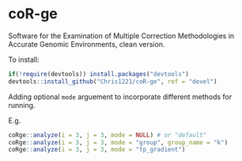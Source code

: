 # coR-ge
Software for the Examination of Multiple Correction Methodologies in Accurate Genomic Environments, clean version. 

To install:

```R
if(!require(devtools)) install.packages("devtools")
devtools::install_github("Chris1221/coR-ge", ref = "devel")
```

Adding optional `mode` arguement to incorporate different methods for running. 

E.g.

```R
coRge::analyze(i = 3, j = 3, mode = NULL) # or "default" 
coRge::analyze(i = 3, j = 3, mode = "group", group_name = "k")
coRge::analyze(i = 3, j = 3, mode = "tp_gradient")
```
